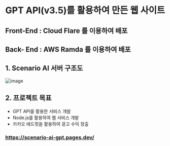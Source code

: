 # GPT API(v3.5)를 활용하여 만든 웹 사이트

## Front-End : Cloud Flare 를 이용하여 배포
## Back- End : AWS Ramda 를 이용하여 배포

## 1. Scenario AI 서버 구조도
![image](https://github.com/JeonDaehong/VariousAI_Project/assets/90895144/310345de-62ff-4db0-915b-6abf67442ba2)


## 2. 프로젝트 목표
* GPT API를 활용한 서비스 개발
* Node.js를 활용하여 웹 서비스 개발
* 카카오 애드핏을 활용하여 광고 수익 창출

### https://scenario-ai-gpt.pages.dev/
